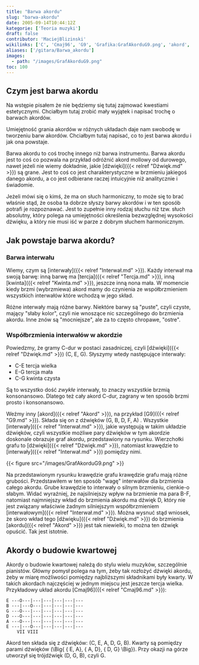 ```yaml
---
title: "Barwa akordu"
slug: "barwa-akordu"
date: 2005-09-14T10:44:12Z
kategorie: ['Teoria muzyki']
draft: false
contributor: 'MaciejBlizinski'
wikilinks: ['C', 'Cmaj96', 'G9', 'Grafika:GrafAkorduG9.png', 'akord', 'akord', 'akord_durowy', 'akord_mollowy', 'd%C5%BAwi%C4%99k', 'd%C5%BAwi%C4%99k', 'd%C5%BAwi%C4%99k', 'd%C5%BAwi%C4%99k', 'interwa%C5%82', 'interwa%C5%82', 'interwa%C5%82', 'interwa%C5%82', 'kwinta', 'mamy', 'nona_ma%C5%82a', 's%C5%82uch_absolutny', 'tercja']
aliases: ['/gitara/Barwa_akordu']
images:
  - path: "/images/GrafAkorduG9.png"
toc: 100
---
```

## Czym jest barwa akordu

Na wstępie pisałem że nie będziemy się tutaj zajmować kwestiami
estetycznymi. Chciałbym tutaj zrobić mały wyjątek i napisać trochę o
barwach akordów.

Umiejętność grania akordów w różnych układach daje nam swobodę w
tworzeniu barw akordów. Chciałbym tutaj napisać, co to jest barwa akordu
i jak ona powstaje.

Barwa akordu to coś trochę innego niż barwa instrumentu. Barwa akordu
jest to coś co pozwala na przykład odróżnić akord
mollowy<!-- link nie odnosił się do niczego: 'Barwa akordu' ('content/książka/Barwa_akordu.md') links to 'akord_mollowy' ('content/książka/akord_mollowy.md') and that does not exist --> od
durowego<!-- link nie odnosił się do niczego: 'content/książka/akord_durowy.md' wants to redirect to 'content/książka/Akord_durowy.md', but 'content/książka/Akord_durowy.md' will be deleted -->, nawet jeżeli nie wiemy dokładnie,
jakie [dźwięki]({{< relref "Dźwięk.md" >}}) są grane. Jest to coś co jest
charakterystyczne w brzmieniu jakiegoś danego akordu, a co jest
odbierane raczej intuicyjnie niż analitycznie i świadomie.

Jeżeli mówi się o kimś, że ma on słuch harmoniczny, to może się to brać
właśnie stąd, że osoba ta dobrze słyszy barwy akordów i w ten sposób
potrafi je rozpoznawać. Jest to zupełnie inny rodzaj słuchu niż tzw.
słuch absolutny<!-- link nie odnosił się do niczego: 'Barwa akordu' ('content/książka/Barwa_akordu.md') links to 'słuch_absolutny' ('content/książka/słuch_absolutny.md') and that does not exist -->, który polega na
umiejętności określenia bezwzględnej wysokości dźwięku, a który nie
musi iść w parze z dobrym słuchem harmonicznym.

## Jak powstaje barwa akordu?

### Barwa interwału

Wiemy, czym są [interwały]({{< relref "Interwał.md" >}}). Każdy interwał ma swoją
barwę: inną barwę ma [tercja]({{< relref "Tercja.md" >}}), inną
[kwinta]({{< relref "Kwinta.md" >}}), jeszcze inną nona
mała<!-- link nie odnosił się do niczego: 'Barwa akordu' ('content/książka/Barwa_akordu.md') links to 'nona_mała' ('content/książka/nona_mała.md') and that does not exist -->. W momencie kiedy brzmi (wybrzmiewa) akord
mamy<!-- link nie odnosił się do niczego: 'Barwa akordu' ('content/książka/Barwa_akordu.md') links to 'mamy' ('content/książka/mamy.md') and that does not exist --> do czynienia ze współbrzmieniem wszystkich
interwałów które wchodzą w jego skład.

Różne interwały mają różne barwy. Niektóre barwy są "puste", czyli
czyste, mający "słaby kolor", czyli nie wnoszące nic szczególnego do
brzmienia akordu. Inne znów są "mocniejsze", ale za to często chropawe,
"ostre".

### Współbrzmienia interwałów w akordzie

Powiedzmy, że gramy C<!-- link nie odnosił się do niczego: 'Barwa akordu' ('content/książka/Barwa_akordu.md') links to 'C' ('content/książka/C.md') and that does not exist -->-dur w postaci zasadniczej, czyli
[dźwięki]({{< relref "Dźwięk.md" >}}) (C, E, G). Słyszymy wtedy następujące
interwały:

  - C-E tercja wielka
  - E-G tercja mała
  - C-G kwinta czysta

Są to wszystko dość *zwykłe* interwały, to znaczy wszystkie brzmią
konsonansowo. Dlatego też cały akord C-dur, zagrany w ten sposób brzmi
prosto i konsonansowo.

Weźmy inny [akord]({{< relref "Akord" >}}), na przykład [G9]({{< relref "G9.md" >}}).
Składa się on z dźwięków (G, B, D, F, A) . Wszystkie
[interwały]({{< relref "Interwał.md" >}}), jakie występują w takim układzie
dźwięków, czyli wszystkie możliwe pary dźwięków w tym akordzie
doskonale obrazuje graf akordu, przedstawiony na rysunku. Wierzchołki
grafu to [dźwięki]({{< relref "Dźwięk.md" >}}), natomiast krawędzie to
[interwały]({{< relref "Interwał.md" >}}) pomiędzy nimi.

{{< figure src="/images/GrafAkorduG9.png" >}}

Na przedstawionym rysunku krawędzie grafu krawędzie grafu mają różne
grubości. Przedstawiłem w ten sposób "wagę" interwałów dla brzmienia
całego akordu. Grube krawędzie to interwały o silnym brzmieniu,
cienkie-o słabym. Widać wyraźniej, że najsilniejszy wpływ na brzmienie
ma para B-F, natomiast najmniejszy wkład do brzmienia akordu ma dźwięk
D, który nie jest związany właściwie żadnym silniejszym współbrzmieniem
[interwałowym]({{< relref "Interwał.md" >}}). Można wysnuć stąd wniosek, że skoro
wkład tego [dźwięku]({{< relref "Dźwięk.md" >}}) do brzmienia
[akordu]({{< relref "Akord" >}}) jest tak niewielki, to można ten dźwięk
opuścić. Tak jest istotnie.

## Akordy o budowie kwartowej

Akordy o budowie kwartowej należą do stylu wielu muzyków, szczególnie
pianistów. Główny pomysł polega na tym, żeby tak rozłożyć dźwięki
akordu, żeby w miarę możliwości pomiędzy najbliższymi składnikami były
kwarty. W takich akordach najczęściej w jednym miejscu jest jeszcze
tercja wielka. Przykładowy układ akordu [Cmaj96]({{< relref "Cmaj96.md" >}}):

    E ---O---|---|---|---|---|---
    B ---|---O---|---|---|---|---
    G ---O---|---|---|---|---|---
    D ---O---|---|---|---|---|---
    A ---O---|---|---|---|---|---
    E ---|---O---|---|---|---|---
        VII VIII

Akord ten składa się z dźwięków: (C, E, A, D, G, B). Kwarty są pomiędzy
parami dźwięków \(\Big\{ \{ E, A\}, \{ A, D\}, \{ D, G\} \Big\}\). Przy
okazji na górze utworzył się trójdźwięk (D, G, B), czyli G.

